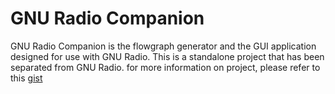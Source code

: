 # GNU Radio Companion

GNU Radio Companion is the flowgraph generator and the GUI application designed for use with GNU Radio.
This is a standalone project that has been separated from GNU Radio.
for more information on project, please refer to this [gist](https://gist.github.com/haru-02/369d1e15feb3b82247eb3fece75754c4)
